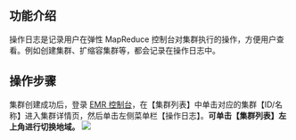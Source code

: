 ## 功能介绍
操作日志是记录用户在弹性 MapReduce 控制台对集群执行的操作，方便用户查看。例如创建集群、扩缩容集群等，都会记录在操作日志中。

## 操作步骤
集群创建成功后，登录 [EMR 控制台](https://console.cloud.tencent.com/emr)，在【集群列表】中单击对应的集群【ID/名称】进入集群详情页，然后单击左侧菜单栏【操作日志】。**可单击【集群列表】左上角进行切换地域。**
![](https://main.qcloudimg.com/raw/20c4f2e1ab9e544d71f0f61d4f4d0fbd.png)
